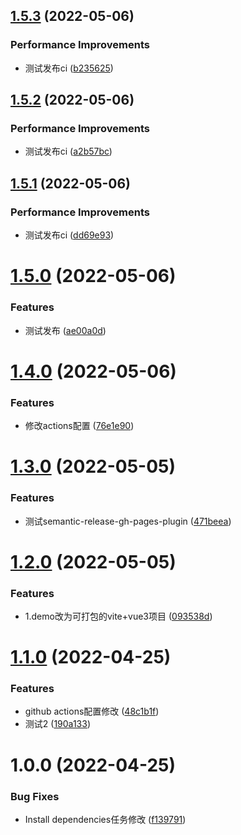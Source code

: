 ## [1.5.3](https://github.com/1977474741/semantic-release-test/compare/v1.5.2...v1.5.3) (2022-05-06)


### Performance Improvements

* 测试发布ci ([b235625](https://github.com/1977474741/semantic-release-test/commit/b2356252268d81be41fbb93bf847e825de6ba720))

## [1.5.2](https://github.com/1977474741/semantic-release-test/compare/v1.5.1...v1.5.2) (2022-05-06)


### Performance Improvements

* 测试发布ci ([a2b57bc](https://github.com/1977474741/semantic-release-test/commit/a2b57bc97683bea15c4aae3d16bd75cef5acf87f))

## [1.5.1](https://github.com/1977474741/semantic-release-test/compare/v1.5.0...v1.5.1) (2022-05-06)


### Performance Improvements

* 测试发布ci ([dd69e93](https://github.com/1977474741/semantic-release-test/commit/dd69e93e66854aafabe0e8f8b4e6757b97b9abb5))

# [1.5.0](https://github.com/1977474741/semantic-release-test/compare/v1.4.0...v1.5.0) (2022-05-06)


### Features

* 测试发布 ([ae00a0d](https://github.com/1977474741/semantic-release-test/commit/ae00a0d6733024541b1f657c54c8ab72853ad60b))

# [1.4.0](https://github.com/1977474741/semantic-release-test/compare/v1.3.0...v1.4.0) (2022-05-06)


### Features

* 修改actions配置 ([76e1e90](https://github.com/1977474741/semantic-release-test/commit/76e1e90da12972ee297f0ef82ad7af3285259e65))

# [1.3.0](https://github.com/1977474741/semantic-release-test/compare/v1.2.0...v1.3.0) (2022-05-05)


### Features

* 测试semantic-release-gh-pages-plugin ([471beea](https://github.com/1977474741/semantic-release-test/commit/471beea48cbb5923be689f577c70a0813ef7bcc9))

# [1.2.0](https://github.com/1977474741/semantic-release-test/compare/v1.1.0...v1.2.0) (2022-05-05)


### Features

* 1.demo改为可打包的vite+vue3项目 ([093538d](https://github.com/1977474741/semantic-release-test/commit/093538da50846db870a4d4ad9a46d6e6cb99bffa))

# [1.1.0](https://github.com/1977474741/semantic-release-test/compare/v1.0.0...v1.1.0) (2022-04-25)


### Features

* github actions配置修改 ([48c1b1f](https://github.com/1977474741/semantic-release-test/commit/48c1b1f7193c6962936948ae2f2e8bc5e976f2b4))
* 测试2 ([190a133](https://github.com/1977474741/semantic-release-test/commit/190a133433faed431710c6a5d1884f9ec3f42793))

# 1.0.0 (2022-04-25)


### Bug Fixes

* Install dependencies任务修改 ([f139791](https://github.com/1977474741/semantic-release-test/commit/f1397911f1b177ab2fff84229d8572c839a50a2b))
